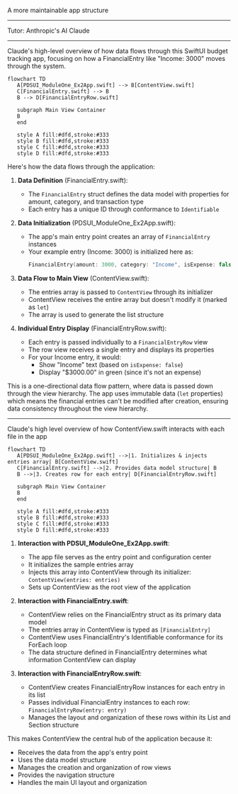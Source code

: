  A more maintainable app structure

- - - -

Tutor: Anthropic's AI Claude

- - - -

Claude's high-level overview of how data flows through this SwiftUI budget tracking app, focusing on how a FinancialEntry like "Income: 3000" moves through the system.



 ```mermaid
flowchart TD
    A[PDSUI_ModuleOne_Ex2App.swift] --> B[ContentView.swift]
    C[FinancialEntry.swift] --> B
    B --> D[FinancialEntryRow.swift]
    
    subgraph Main View Container
    B
    end
    
    style A fill:#dfd,stroke:#333
    style B fill:#dfd,stroke:#333
    style C fill:#dfd,stroke:#333
    style D fill:#dfd,stroke:#333
```


Here's how the data flows through the application:

1. **Data Definition** (FinancialEntry.swift):
   - The `FinancialEntry` struct defines the data model with properties for amount, category, and transaction type
   - Each entry has a unique ID through conformance to `Identifiable`

2. **Data Initialization** (PDSUI_ModuleOne_Ex2App.swift):
   - The app's main entry point creates an array of `FinancialEntry` instances
   - Your example entry (Income: 3000) is initialized here as:
     ```swift
     FinancialEntry(amount: 3000, category: "Income", isExpense: false)
     ```

3. **Data Flow to Main View** (ContentView.swift):
   - The entries array is passed to `ContentView` through its initializer
   - ContentView receives the entire array but doesn't modify it (marked as `let`)
   - The array is used to generate the list structure

4. **Individual Entry Display** (FinancialEntryRow.swift):
   - Each entry is passed individually to a `FinancialEntryRow` view
   - The row view receives a single entry and displays its properties
   - For your Income entry, it would:
     - Show "Income" text (based on `isExpense: false`)
     - Display "$3000.00" in green (since it's not an expense)

This is a one-directional data flow pattern, where data is passed down through the view hierarchy. The app uses immutable data (`let` properties) which means the financial entries can't be modified after creation, ensuring data consistency throughout the view hierarchy.

- - - -

Claude's high level overview of how ContentView.swift interacts with each file in the app



 ```mermaid
flowchart TD
    A[PDSUI_ModuleOne_Ex2App.swift] -->|1. Initializes & injects entries array| B[ContentView.swift]
    C[FinancialEntry.swift] -->|2. Provides data model structure| B
    B -->|3. Creates row for each entry| D[FinancialEntryRow.swift]
    
    subgraph Main View Container
    B
    end
    
    style A fill:#dfd,stroke:#333
    style B fill:#dfd,stroke:#333
    style C fill:#dfd,stroke:#333
    style D fill:#dfd,stroke:#333
```


1. **Interaction with PDSUI_ModuleOne_Ex2App.swift**:
   - The app file serves as the entry point and configuration center
   - It initializes the sample entries array
   - Injects this array into ContentView through its initializer: `ContentView(entries: entries)`
   - Sets up ContentView as the root view of the application

2. **Interaction with FinancialEntry.swift**:
   - ContentView relies on the FinancialEntry struct as its primary data model
   - The entries array in ContentView is typed as `[FinancialEntry]`
   - ContentView uses FinancialEntry's Identifiable conformance for its ForEach loop
   - The data structure defined in FinancialEntry determines what information ContentView can display

3. **Interaction with FinancialEntryRow.swift**:
   - ContentView creates FinancialEntryRow instances for each entry in its list
   - Passes individual FinancialEntry instances to each row: `FinancialEntryRow(entry: entry)`
   - Manages the layout and organization of these rows within its List and Section structure

This makes ContentView the central hub of the application because it:
- Receives the data from the app's entry point
- Uses the data model structure
- Manages the creation and organization of row views
- Provides the navigation structure
- Handles the main UI layout and organization

